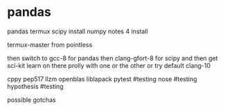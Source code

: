 # pandas
pandas termux scipy install numpy
notes 4 install

termux-master
from
pointless

then switch to  gcc-8
for pandas
then
clang-gfort-8
for scipy
and
then get sci-kit learn on there
prolly with one or the other or try
default
clang-10

cppy
pep517
llzm
openblas
liblapack
pytest       #testing
nose         #testing
hypothesis   #testing


possible gotchas

